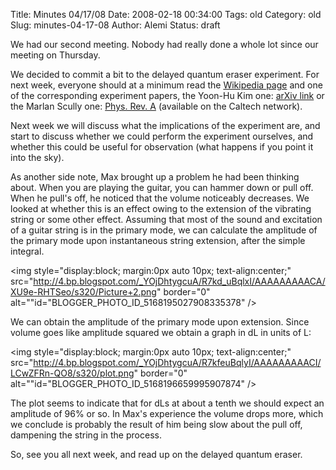 Title: Minutes 04/17/08
Date: 2008-02-18 00:34:00
Tags: old
Category: old
Slug: minutes-04-17-08
Author: Alemi
Status: draft

We had our second meeting.  Nobody had really done a whole lot since our meeting on Thursday.

We decided to commit a bit to the delayed quantum eraser experiment.  For next week, everyone should at a minimum read the <a href="http://en.wikipedia.org/wiki/Delayed_choice_quantum_eraser">Wikipedia page</a> and one of the corresponding experiment papers, the Yoon-Hu Kim one: <a href="http://arxiv.org/abs/quant-ph/9903047">arXiv link</a> or the Marlan Scully one:  <a href="http://prola.aps.org/abstract/PRA/v25/i4/p2208_1">Phys. Rev. A</a> (available on the Caltech network).  

Next week we will discuss what the implications of the experiment are, and start to discuss whether we could perform the experiment ourselves, and whether this could be useful for observation (what happens if you point it into the sky).

As another side note, Max brought up a problem he had been thinking about.  When you are playing the guitar, you can hammer down or pull off.  When he pull's off, he noticed that the volume noticeably decreases.  We looked at whether this is an effect owing to the extension of the vibrating string or some other effect.  Assuming that most of the sound and excitation of a guitar string is in the primary mode, we can calculate the amplitude of the primary mode upon instantaneous string extension, after the simple integral. 

<img style="display:block; margin:0px auto 10px; text-align:center;" src="http://4.bp.blogspot.com/_YOjDhtygcuA/R7kd_uBqlxI/AAAAAAAAACA/XU9e-RHTSeo/s320/Picture+2.png" border="0" alt=""id="BLOGGER_PHOTO_ID_5168195027908335378" />

We can obtain the amplitude of the primary mode upon extension.  Since volume goes like amplitude squared we obtain a graph in dL in units of L:

<img style="display:block; margin:0px auto 10px; text-align:center;" src="http://4.bp.blogspot.com/_YOjDhtygcuA/R7kfeuBqlyI/AAAAAAAAACI/LCwZFRn-QO8/s320/plot.png" border="0" alt=""id="BLOGGER_PHOTO_ID_5168196659995907874" />

The plot seems to indicate that for dLs at about a tenth we should expect an amplitude of 96% or so.  In Max's experience the volume drops more, which we conclude is probably the result of him being slow about the pull off, dampening the string in the process.

So, see you all next week, and read up on the delayed quantum eraser.
